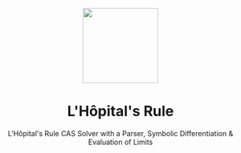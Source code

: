 <p align="center">
  <img src="https://avatars.githubusercontent.com/u/138057124?s=200&v=4" width="150" />
</p>
<h1 align="center">L'Hôpital's Rule</h1>

<p align="center">L'Hôpital's Rule CAS Solver with a Parser, Symbolic Differentiation & Evaluation of Limits</p>
